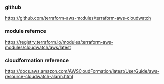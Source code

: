 ### github 
https://github.com/terraform-aws-modules/terraform-aws-cloudwatch

### module refernce
https://registry.terraform.io/modules/terraform-aws-modules/cloudwatch/aws/latest

### cloudformation reference
https://docs.aws.amazon.com/AWSCloudFormation/latest/UserGuide/aws-resource-cloudwatch-alarm.html